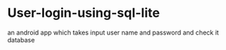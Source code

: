 # User-login-using-sql-lite
an android app which takes input user name and password and check it  database 
